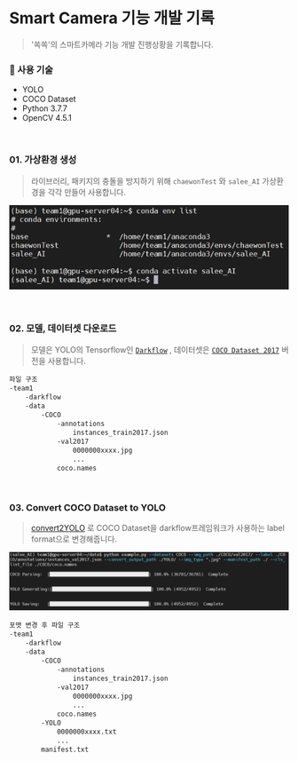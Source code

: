 # Smart Camera 기능 개발 기록

> '쏙쏙'의 스마트카메라 기능 개발 진행상황을 기록합니다. 

### :hammer: 사용 기술

- YOLO
- COCO Dataset
- Python 3.7.7
- OpenCV 4.5.1

<br/>

### 01. 가상환경 생성

> 라이브러리, 패키지의 충돌을 방지하기 위해 `chaewonTest` 와 `salee_AI` 가상환경을 각각 만들어 사용합니다.

![image-20210318122411284](images/image-20210318122411284.png)

<br/>

### 02. 모델, 데이터셋 다운로드 

> 모델은 YOLO의 Tensorflow인 [`Darkflow`](https://github.com/thtrieu/darkflow) , 데이터셋은 [`COCO Dataset 2017`](https://cocodataset.org/#download) 버전을 사용합니다.

```
파일 구조
-team1
	-darkflow
	-data
		-COCO
			-annotations
				instances_train2017.json
			-val2017
				0000000xxxx.jpg
				...
			coco.names
```

<br/>

### 03. Convert COCO Dataset to YOLO 

> [convert2YOLO](https://github.com/ssaru/convert2Yolo) 로 COCO Dataset을 darkflow프레임워크가 사용하는 label format으로 변경해줍니다.

![image-20210318121004184](images/image-20210318121004184.png)

```
포맷 변경 후 파일 구조
-team1
	-darkflow
	-data
		-COCO
			-annotations
				instances_train2017.json
			-val2017
				0000000xxxx.jpg
				...
			coco.names
		-YOLO
			0000000xxxx.txt
			...
		manifest.txt
```

<br/>
